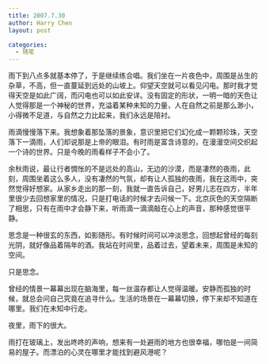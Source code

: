 ```yaml
---
title: 2007.7.30
author: Harry Chen
layout: post

categories:
  - 随笔
---
```



  雨下到八点多就基本停了，于是继续练合唱。我们坐在一片夜色中，周围是丛生的杂草，不高，但一直蔓延到远处的山坡上。仰望天空就可以看见闪电。那时我才觉得天空是如此广阔，而闪电也可以如此安详。没有固定的形状，一明一暗的天色让人觉得那是一个神秘的世界，充溢着某种未知的力量，人在自然之前是那么渺小，小得微不足道，与自然之力比起来，我们永远是陪衬。

  雨滴慢慢落下来。我想象着那坠落的景象，意识里把它们幻化成一颗颗珍珠，天空落下一滴雨，人们却说那是上帝的眼泪。有时雨是富含诗意的，在漫漫空间交织起一个诗的世界。只是今晚的雨看样子不会小了。

  余秋雨说，最让行者惆怅的不是远处的高山，无边的沙漠，而是凄然的夜雨，此刻，周围坐着这么多人，没有凄然的气氛，却有让人孤独的夜雨，我在这雨中，突然觉得好想家。从家乡走出的那一刻，我就一直告诉自己，好男儿志在四方，半年里很少去回想家里的情况，只是打电话的时候才去问候一下。北京灰色的天空隔断了相思，只有在雨中才会静下来，听雨滴一滴滴敲在心上的声音，那种感觉很平静。

  思念是一种很玄的东西，如影随形。有时候时间可以冲淡思念，回想起曾经的每刻光阴，就好像品着隔年的酒。我站在时间里，品着过去，望着未来，周围是未知的空间。

  只是思念。

  曾经的情景一幕幕出现在脑海里，每一丝温存都让人觉得温暖。安静而孤独的时候，就总会问自己究竟在追寻什么。生活的场景在一幕幕切换，停下来却不知道在哪里。我们在未知中行走。

  夜里，雨下的很大。

  雨打在玻璃上，发出咚咚的声响，想来有一处避雨的地方也很幸福，哪怕是一间简易的屋子。而漂泊的心灵在哪里才能找到避风港呢？
